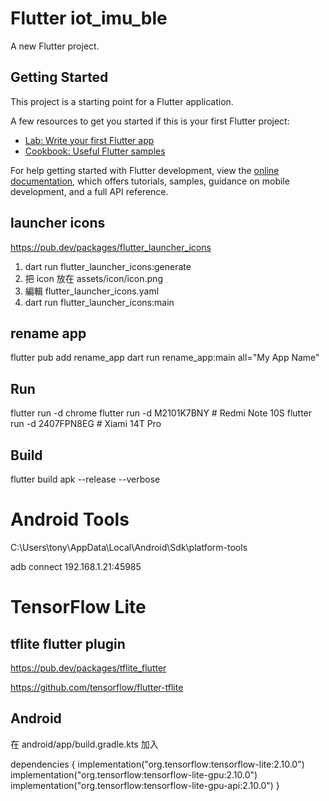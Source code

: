 # Flutter iot_imu_ble

A new Flutter project.

## Getting Started

This project is a starting point for a Flutter application.

A few resources to get you started if this is your first Flutter project:

- [Lab: Write your first Flutter app](https://docs.flutter.dev/get-started/codelab)
- [Cookbook: Useful Flutter samples](https://docs.flutter.dev/cookbook)

For help getting started with Flutter development, view the
[online documentation](https://docs.flutter.dev/), which offers tutorials,
samples, guidance on mobile development, and a full API reference.

## launcher icons

https://pub.dev/packages/flutter_launcher_icons

1. dart run flutter_launcher_icons:generate
2. 把 icon 放在 assets/icon/icon.png
3. 編輯 flutter_launcher_icons.yaml 
4. dart run flutter_launcher_icons:main

## rename app

flutter pub add rename_app
dart run rename_app:main all="My App Name"

## Run
flutter run -d chrome
flutter run -d M2101K7BNY # Redmi Note 10S
flutter run -d 2407FPN8EG # Xiami 14T Pro

## Build
flutter build apk --release --verbose

# Android Tools

C:\Users\tony\AppData\Local\Android\Sdk\platform-tools

adb connect 192.168.1.21:45985

# TensorFlow Lite

## tflite flutter plugin

https://pub.dev/packages/tflite_flutter

https://github.com/tensorflow/flutter-tflite

## 

## Android
在 android/app/build.gradle.kts 加入

dependencies {
    implementation("org.tensorflow:tensorflow-lite:2.10.0")
    implementation("org.tensorflow:tensorflow-lite-gpu:2.10.0")
    implementation("org.tensorflow:tensorflow-lite-gpu-api:2.10.0")
}
